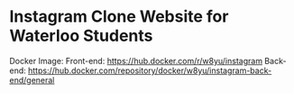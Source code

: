 # Instagram Clone Website for Waterloo Students

Docker Image: 
Front-end: https://hub.docker.com/r/w8yu/instagram
Back-end: https://hub.docker.com/repository/docker/w8yu/instagram-back-end/general


